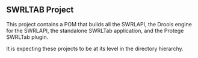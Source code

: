 ## SWRLTAB Project

This project contains a POM that builds all the SWRLAPI, the Drools engine
for the SWRLAPI, the standalone SWRLTab application, and the Protege SWRLTab
plugin.

It is expecting these projects to be at its level in the directory hierarchy.
